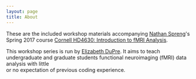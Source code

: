 ```yaml
---
layout: page
title: About
---
```


These are the included workshop materials accompanying [Nathan Spreng](http://lbc.human.cornell.edu/Home.html)'s Spring 2017 course [Cornell HD4630: Introduction to fMRI Analysis](https://classes.cornell.edu/browse/roster/SP17/class/HD/4630).


This workshop series is run by [Elizabeth DuPre](https://github.com/emdupre). It aims to teach undergraduate and graduate students functional neuroimaging (fMRI) data analysis with little <br>
or no expectation of previous coding experience.